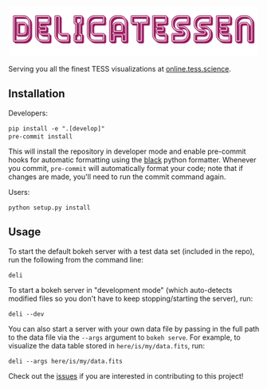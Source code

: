 <p align="center">
  <img width = "500" src="./deli_logo_med_res.gif"/>
</p>

Serving you all the finest TESS visualizations at
[online.tess.science](https://online.tess.science).

## Installation

Developers:

```
pip install -e ".[develop]"
pre-commit install
```

This will install the repository in developer mode and enable pre-commit hooks
for automatic formatting using the [black](https://github.com/psf/black) python
formatter. Whenever you commit, `pre-commit` will automatically format your
code; note that if changes are made, you'll need to run the commit command
again.

Users:

```
python setup.py install
```

## Usage

To start the default bokeh server with a test data set (included in the repo),
run the following from the command line:

```
deli
```

To start a bokeh server in "development mode" (which auto-detects modified files
so you don't have to keep stopping/starting the server), run:

```
deli --dev
```

You can also start a server with your own data file by passing in the full path
to the data file via the `--args` argument to `bokeh serve`. For example, to
visualize the data table stored in `here/is/my/data.fits`, run:

```
deli --args here/is/my/data.fits
```

Check out the [issues](https://github.com/adrn/delicatessen/issues)
if you are interested in contributing to this project!
